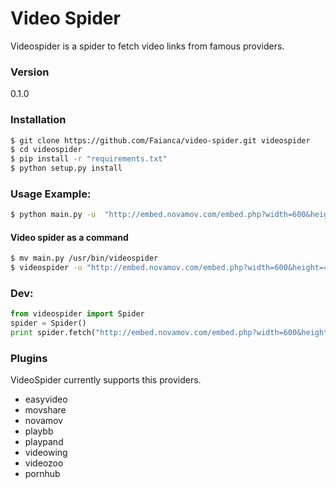 # Video Spider
Videospider is a spider to fetch video links from famous providers.

### Version
0.1.0
### Installation

```sh
$ git clone https://github.com/Faianca/video-spider.git videospider
$ cd videospider
$ pip install -r "requirements.txt"
$ python setup.py install
```

### Usage Example:
```sh
$ python main.py -u  "http://embed.novamov.com/embed.php?width=600&height=432&v=492730987cf26"
```
#### Video spider as a command
```sh
$ mv main.py /usr/bin/videospider
$ videospider -u "http://embed.novamov.com/embed.php?width=600&height=432&v=492730987cf26"
```
### Dev:
```python
from videospider import Spider
spider = Spider()
print spider.fetch("http://embed.novamov.com/embed.php?width=600&height=432&v=492730987cf26")
```

### Plugins

VideoSpider currently supports this providers.

* easyvideo
* movshare
* novamov
* playbb
* playpand
* videowing
* videozoo
* pornhub
